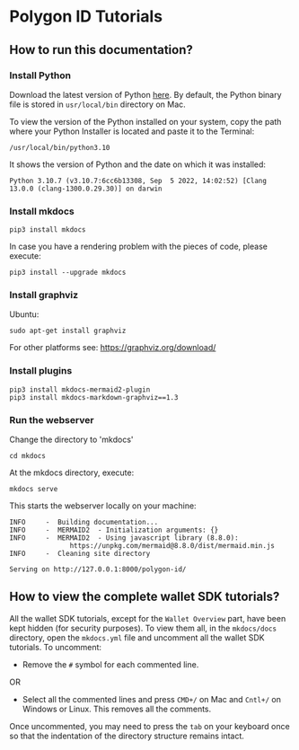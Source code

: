 # Polygon ID Tutorials


## How to run this documentation?

### Install Python

Download the latest version of Python [here](https://www.python.org/downloads/). By default, the Python binary file is stored in `usr/local/bin` directory on Mac. 

To view the version of the Python installed on your system, copy the path where your Python Installer is located and paste it to the Terminal:

```
/usr/local/bin/python3.10
```
It shows the version of Python and the date on which it was installed:

```
Python 3.10.7 (v3.10.7:6cc6b13308, Sep  5 2022, 14:02:52) [Clang 13.0.0 (clang-1300.0.29.30)] on darwin
```

### Install mkdocs
```
pip3 install mkdocs
```

In case you have a rendering problem with the pieces of code, please execute:
```
pip3 install --upgrade mkdocs
```

### Install graphviz

Ubuntu:
```
sudo apt-get install graphviz
```

For other platforms see: https://graphviz.org/download/

### Install plugins

```
pip3 install mkdocs-mermaid2-plugin
pip3 install mkdocs-markdown-graphviz==1.3
```

### Run the webserver
Change the directory to 'mkdocs'

```
cd mkdocs
```

At the mkdocs directory, execute:

```
mkdocs serve
```
This starts the webserver locally on your machine:
```
INFO     -  Building documentation...
INFO     -  MERMAID2  - Initialization arguments: {}
INFO     -  MERMAID2  - Using javascript library (8.8.0):
               https://unpkg.com/mermaid@8.8.0/dist/mermaid.min.js
INFO     -  Cleaning site directory

Serving on http://127.0.0.1:8000/polygon-id/
```

## How to view the complete wallet SDK tutorials?

All the wallet SDK tutorials, except for the `Wallet Overview` part, have been kept hidden (for security purposes). To view them all, in the `mkdocs/docs` directory, open the `mkdocs.yml` file and uncomment all the wallet SDK tutorials. To uncomment:

- Remove the `#` symbol for each commented line.

OR

- Select all the commented lines and press `CMD+/` on Mac and `Cntl+/` on Windows or Linux. This removes all the comments. 

Once uncommented, you may need to press the `tab` on your keyboard once so that the indentation of the directory structure remains intact. 

